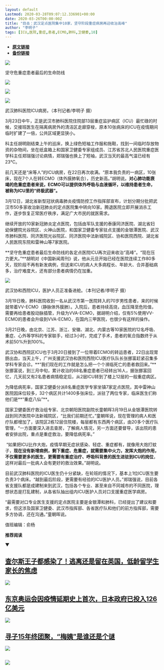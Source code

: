 ```yaml
---
layout: default
Lastmod: 2020-03-28T09:07:12.336901+00:00
date: 2020-03-26T00:00:00Z
title: "目击：武汉定点医院集中10家，坚守阶段重症病房再迎收治高峰"
author: "李明子"
tags: [ICU,医院,重症,患者,ECMO,肺科,卫健委,10]
---
```


* [**原文链接**](https://mp.weixin.qq.com/s/kFJvERznY6xcSAAzEtDzWw)
* [**备份链接**](http://archive.is/hzNar)


![](/images/post/0b995832eeca5de5edf4a538863cc663.jpg)

坚守危重症患者最后的生命防线

![](/images/post/3e5754551b0f84e4e96ed4ff1ecd6c76.jpg)

![](/images/post/49e74fb2025b15a5995a14103fda79f8.jpg)

![](/images/post/4b3334b884a07f56d60bd3fbc98d0765.jpg)

武汉肺科医院ICU病房。（本刊记者/李明子 摄）

3月23日中午，正是武汉市肺科医院住院部13层重症监护病区（ICU）最忙碌的时候，交接班医生在隔离病房外的清洁区走廊穿梭，原本10张病床的ICU在疫情期间临时扩建了一倍，公共区域更显狭小。

科主任胡明刚结束上午的巡床，换上绿色短袖工作服和拖鞋，找到一间临时存放物资的杂物间，坐在纸盒箱上和国家卫健委专家组成员、江苏省苏北人民医院重症医学科主任郑瑞强讨论病情，郑瑞强也换上了短袖，武汉当天的最高气温已经有23℃。

前几天还是“床等人”的ICU病房，在22日再次收满。“原本我负责的一病区，10张床，现在7个人在转ECMO（体外膜肺氧合），历史新高。”胡明说。**对心肺功能衰竭的危重症患者来说，ECMO可以提供体外呼吸与血液循环，以维持患者生命，被称为ICU里的“终极武器”。**

3月12日，湖北省新型冠状病毒肺炎疫情防控工作指挥部宣布，计划分期分批把武汉市50多家收治新冠肺炎的定点医院集中转向10家。腾退医院立即开展消杀工作，逐步恢复正常医疗秩序，满足广大市民的就医需求。

继续开放的10家新冠肺炎定点医院，包括由军队支援的泰康同济医院、湖北省妇幼保健院光谷院区、火神山医院，和国家卫健委专家驻点支援的金银潭医院、武汉市肺科医院、同济医院光谷院区、同济医院中法新城院区、协和医院西院、湖北省人民医院东院和雷神山等7家医院。

**坚守危重症患者最后生命防线的各定点医院ICU再次迎来收治“高峰”。“现在压力更大。”**胡明对《中国新闻周刊》说，他从元旦开始已经在医院连续工作80多天，现阶段不再有新发病例，但送来ICU的病人大多病程长、年龄大、合并基础病多，治疗难度大，还有部分患者病情仍在加重。

![](/images/post/efeb4b5cc5abb4ed78ed637566d3d04f.jpg)

武汉协和西院ICU，医护人员正准备进舱。（本刊记者/李明子 摄）  

3月19日晚，肺科医院收到一名从武汉市第一医院转入的70岁男性患者，来的时候就带着VV-ECMO（静脉体外膜肺）。入院后，患者持续高烧，血压降至危险值，需要再给患者股动脉插管，升级为VVA-ECMO，据胡明介绍，仅有5%使用VV-ECMO的患者会升级到VVA-ECMO，在国内三甲医院，也很少有这样的操作。

3月21日晚，由北京、江苏、浙江、安徽、湖北、内蒙古等10家医院的12名呼吸、重症、心外等学科的专家联手，经过3小时，完成了手术，患者的氧合指数终于从术前50%升到100%。

武汉协和西院区ICU也于3月20日接到了一位带着ECMO的转运患者，22日出现胃肠出血，当天上午，广州支援武汉协和医院西院ICU医疗队队长张挪富赶紧召集多学科专家会诊。**“我们现在的工作就是怎么把一个个濒临死亡的患者救回来。”**张挪富说，到三月中旬，累计收治的68名重症患者已经转出16人，据张挪富回忆，几天前又有2名患者病情稳定后，从2层ICU转到了楼上12层的一般重症病区。

为降低病死率，国家卫健委分派8名重症医学专家坐镇7家定点医院，其中雷神山医院因床位较多，32个病区共计1400多张床位，派驻了两位专家，临床医生们称他们是**“重症八仙”**。

国家卫健委医疗救治组专家、北京朝阳医院副院长童朝晖3月19日从金银潭医院转战到同济医院中法新城院区，“比我们前期还忙。”童朝晖说，现在管理的病人和医疗队都增加了，该院区2栋12层住院楼，每层都有东西两个病区，由20多个医疗队管理，“一方面要深入进去查房，了解病人情况，另一方面还要督导，该出院的患者安排出院，重点是重症救治，要降低病死率。”

 “如果把ICU比作大炮，疫情早期无症状感染、轻症、重症都有，就像用大炮打蚊子，**现在没有新增病例，剩下重症、危重症，就需要集中火力，发挥大炮的作用，不仅需要更多的医生，更需要有重症治疗、呼吸科背景的医生进驻到ICU的岗位**，这样对最后一批病人会有更好的救治效果。”胡明说。

目前武汉肺科医院的ICU医生仍十分紧缺，在轮班的情况下，基本上1位ICU医生要负责3个病床。“越到最后阶段，更需要有经验的ICU医护人员。”郑瑞强说，目前各省支援队都是成建制来到武汉，包括各个专业、甚至来自不同城市的不同医院，理想状态是打乱建制，从各省队抽出组内ICU医护人员对口支援重症医学病房。

“最需要对口专业医生支援的定点医院主要是金银潭和肺科，已经提出了建议和要求，但这涉及国家卫健委、武汉市指挥部、各省医疗队和他们的前方指挥部，需要多方协调，还在沟通。”童朝晖说。

值班编辑：俞杨  

**推荐阅读**

▼

[**查尔斯王子都感染了！逃离还是留在英国，低龄留学生家长的焦虑**](http://mp.weixin.qq.com/s?__biz=MjM5MDU1Mzg3Mw==&mid=2651252938&idx=1&sn=c7640aa6d4a8403154b68a567e823d9e&chksm=bdb14ab48ac6c3a2259db4f1247044f6e305e32ec6aa52984dd251805fad3db9c9df556e4763&scene=21#wechat_redirect)
----------------------------------------------------------------------------------------------------------------------------------------------------------------------------------------------------------------------------------------------------------

[![](/images/post/90635b7531082fd03399d8f1bc8f505d.jpg)](http://mp.weixin.qq.com/s?__biz=MjM5MDU1Mzg3Mw==&mid=2651252938&idx=1&sn=c7640aa6d4a8403154b68a567e823d9e&chksm=bdb14ab48ac6c3a2259db4f1247044f6e305e32ec6aa52984dd251805fad3db9c9df556e4763&scene=21#wechat_redirect)

[**东京奥运会因疫情延期史上首次，日本政府已投入126亿美元**](http://mp.weixin.qq.com/s?__biz=MjM5MDU1Mzg3Mw==&mid=2651252826&idx=1&sn=eab0b293b3e32b97a312d6b786925f5a&chksm=bdb14a248ac6c332ddbb7fd85dcaa7f773565a5e09af1bd535a00b44b0fe4db13dd08b7d0a9d&scene=21#wechat_redirect)
---------------------------------------------------------------------------------------------------------------------------------------------------------------------------------------------------------------------------------------------------------

[![](/images/post/3105ebbe34f93f703ca6e82348790541.jpg)](http://mp.weixin.qq.com/s?__biz=MjM5MDU1Mzg3Mw==&mid=2651252826&idx=1&sn=eab0b293b3e32b97a312d6b786925f5a&chksm=bdb14a248ac6c332ddbb7fd85dcaa7f773565a5e09af1bd535a00b44b0fe4db13dd08b7d0a9d&scene=21#wechat_redirect)

[**寻子15年终团聚，“梅姨”是谁还是个谜**](http://mp.weixin.qq.com/s?__biz=MjM5MDU1Mzg3Mw==&mid=2651252764&idx=1&sn=7318bca5d912d4d8b0d3258a482ea90d&chksm=bdb14a628ac6c374d69cb1e1e622ea7ad6b251f072b93fd52de73e42a0fea7ec4d2f2ee1f1bd&scene=21#wechat_redirect)
------------------------------------------------------------------------------------------------------------------------------------------------------------------------------------------------------------------------------------------------

[![](/images/post/70b6643ceac5a24268e007f1ecfdb90f.jpg)](http://mp.weixin.qq.com/s?__biz=MjM5MDU1Mzg3Mw==&mid=2651252764&idx=1&sn=7318bca5d912d4d8b0d3258a482ea90d&chksm=bdb14a628ac6c374d69cb1e1e622ea7ad6b251f072b93fd52de73e42a0fea7ec4d2f2ee1f1bd&scene=21#wechat_redirect)

![](/images/post/e7d75581cc05b5b4850558294bf97f5f.jpg)
--------------------------------------------------------------------------------------------------------------------------------------------------------

